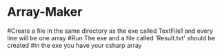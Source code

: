 # Array-Maker
#Create a file in the same directory as the exe called TextFile1 and every line will be one array
#Run The exe and a file called 'Result.txt' should be created
#in the exe you have your csharp array

